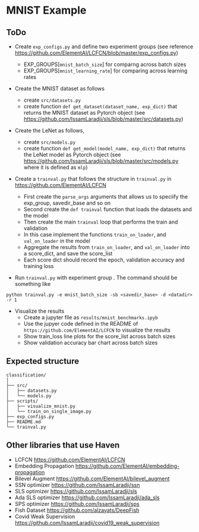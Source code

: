 # MNIST Example

## ToDo

- Create `exp_configs.py` and define two experiment groups (see reference https://github.com/ElementAI/LCFCN/blob/master/exp_configs.py)
    - EXP_GROUPS[`mnist_batch_size`] for comparng across batch sizes
    - EXP_GROUPS[`mnist_learning_rate`] for comparing across learning rates

- Create the MNIST dataset as follows
    - create `src/datasets.py` 
    - create function `def get_dataset(dataset_name, exp_dict)` that returns the MNIST dataset as Pytorch object (see https://github.com/IssamLaradji/sls/blob/master/src/datasets.py)

- Create the LeNet as follows, 
    - create `src/models.py` 
    - create function `def get_model(model_name, exp_dict)` that returns the LeNet model as Pytorch object (see https://github.com/IssamLaradji/sls/blob/master/src/models.py where it is defined as `mlp`)

- Create a `trainval.py` that follows the structure in `trainval.py` in https://github.com/ElementAI/LCFCN
    - First create the `parse_args` arguments that allows us to speciify the exp_group, savedir_base and so on
    - Second create the `def trainval` function that loads the datasets and the model
    - Then create the main `trainval` loop that performs the train and validation
    - In this case implement the functions `train_on_loader`, and `val_on_loader` in the model 
    - Aggregate the results from `train_on_loader`, and `val_on_loader` into a score_dict, and save the score_list
    - Each score dict should record the epoch, validation accuracy and training loss

- Run `trainval.py` with experiment group . The command should be something like

```
python trainval.py -e mnist_batch_size -sb <savedir_base> -d <datadir> -r 1
```
- Visualize the results 
    - Create a jupyter file as  `results/mnist_benchmarks.ipyb`
    - Use the jupyer code defined in the README of `https://github.com/ElementAI/LCFCN` to visualize the results
    - Show train_loss line plots for the score_list across batch sizes
    - Show validation accuracy bar chart across batch sizes 

## Expected structure
```
classification/
│
├── src/
│   ├── datasets.py
│   └── models.py
├── scripts/
│   ├── visualize_mnist.py
│   └── train_on_single_image.py
├── exp_configs.py
├── README.md
└── trainval.py
```

## Other libraries that use Haven
- LCFCN https://github.com/ElementAI/LCFCN
- Embedding Propagation https://github.com/ElementAI/embedding-propagation
- Bilevel Augment https://github.com/ElementAI/bilevel_augment
- SSN optimizer https://github.com/IssamLaradji/ssn
- SLS optimizer https://github.com/IssamLaradji/sls
- Ada SLS optimizer https://github.com/IssamLaradji/ada_sls
- SPS optimizer https://github.com/IssamLaradji/sps
- Fish Dataset https://github.com/alzayats/DeepFish
- Covid Weak Supervision https://github.com/IssamLaradji/covid19_weak_supervision
